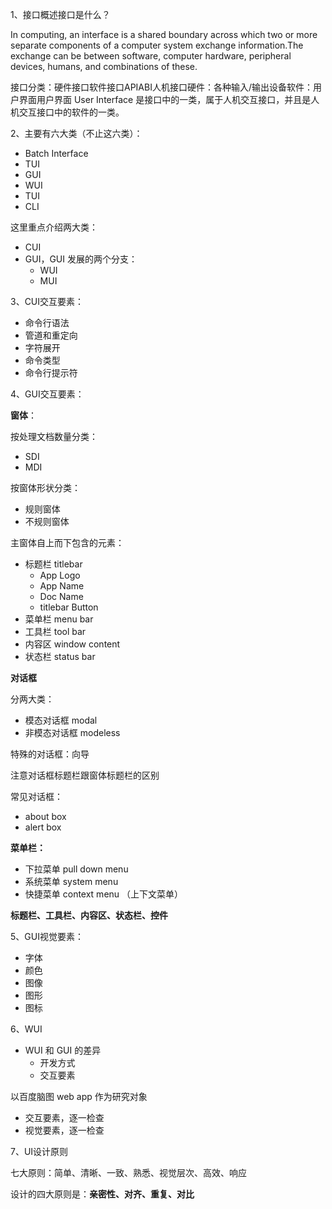 1、接口概述接口是什么？

In computing, an interface is a shared boundary across which two or more separate components of a computer system exchange information.The exchange can be between software, computer hardware, peripheral devices, humans, and combinations of these.

接口分类：硬件接口软件接口APIABI人机接口硬件：各种输入/输出设备软件：用户界面用户界面 User Interface 是接口中的一类，属于人机交互接口，并且是人机交互接口中的软件的一类。

2、主要有六大类（不止这六类）：

- Batch Interface
- TUI
- GUI
- WUI
- TUI
- CLI

这里重点介绍两大类：

- CUI
- GUI，GUI 发展的两个分支：
  - WUI
  - MUI

3、CUI交互要素：

- 命令行语法
- 管道和重定向
- 字符展开
- 命令类型
- 命令行提示符

4、GUI交互要素：

**窗体**：

按处理文档数量分类：

- SDI
- MDI

按窗体形状分类：

- 规则窗体
- 不规则窗体

主窗体自上而下包含的元素：

- 标题栏 titlebar
  - App Logo
  - App Name
  - Doc Name
  - titlebar Button
- 菜单栏 menu bar
- 工具栏 tool bar
- 内容区 window content
- 状态栏 status bar

**对话框**

分两大类：

- 模态对话框 modal
- 非模态对话框 modeless

特殊的对话框：向导

注意对话框标题栏跟窗体标题栏的区别

常见对话框：

- about box
- alert box

**菜单栏：**

- 下拉菜单 pull down menu
- 系统菜单 system menu
- 快捷菜单 context menu （上下文菜单）

**标题栏、工具栏、内容区、状态栏、控件**

5、GUI视觉要素：

- 字体
- 颜色
- 图像
- 图形
- 图标

6、WUI

- WUI 和 GUI 的差异
  - 开发方式
  - 交互要素

以百度脑图 web app 作为研究对象

- 交互要素，逐一检查
- 视觉要素，逐一检查

7、UI设计原则

七大原则：简单、清晰、一致、熟悉、视觉层次、高效、响应

设计的四大原则是：**亲密性、对齐、重复、对比**